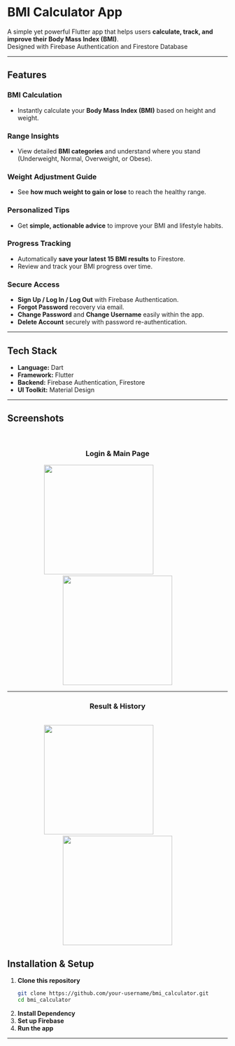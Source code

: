 # BMI Calculator App

A simple yet powerful Flutter app that helps users **calculate, track, and improve their Body Mass Index (BMI)**.  
Designed with Firebase Authentication and Firestore Database

---

## Features

###  BMI Calculation
- Instantly calculate your **Body Mass Index (BMI)** based on height and weight.

### Range Insights
- View detailed **BMI categories** and understand where you stand (Underweight, Normal, Overweight, or Obese).

### Weight Adjustment Guide
- See **how much weight to gain or lose** to reach the healthy range.

### Personalized Tips
- Get **simple, actionable advice** to improve your BMI and lifestyle habits.

### Progress Tracking
- Automatically **save your latest 15 BMI results** to Firestore.
- Review and track your BMI progress over time.

### Secure Access
- **Sign Up / Log In / Log Out** with Firebase Authentication.
- **Forgot Password** recovery via email.
- **Change Password** and **Change Username** easily within the app.
- **Delete Account** securely with password re-authentication.

---

## Tech Stack
- **Language:** Dart
- **Framework:** Flutter
- **Backend:** Firebase Authentication, Firestore
- **UI Toolkit:** Material Design

---

## Screenshots
<br>
<div align="center">

### Login & Main Page  
<img width="250" src="https://github.com/user-attachments/assets/8bf4e484-7dcc-4697-a04e-0d5dd68d6004" />
&nbsp;&nbsp;&nbsp;&nbsp;&nbsp;&nbsp;&nbsp;&nbsp;&nbsp;&nbsp;
&nbsp;&nbsp;&nbsp;&nbsp;&nbsp;&nbsp;&nbsp;&nbsp;&nbsp;&nbsp;
<img width="250" src="https://github.com/user-attachments/assets/42603c89-6f4a-4a6f-b9d0-5bf917ea3d45" />


---


### Result & History 
<br>
<img width="250" src="https://github.com/user-attachments/assets/f8dfbba4-48a5-43fa-ad71-d714993e09ae" />
&nbsp;&nbsp;&nbsp;&nbsp;&nbsp;&nbsp;&nbsp;&nbsp;&nbsp;&nbsp;
&nbsp;&nbsp;&nbsp;&nbsp;&nbsp;&nbsp;&nbsp;&nbsp;&nbsp;&nbsp;
<img width="250" src="https://github.com/user-attachments/assets/e8d70426-3779-4fd2-abaf-05cf40c7b9d7" />

</div>

## Installation & Setup

1. **Clone this repository**
   ```bash
   git clone https://github.com/your-username/bmi_calculator.git
   cd bmi_calculator
2. **Install Dependency**
3. **Set up Firebase**
4. **Run the app**
---
